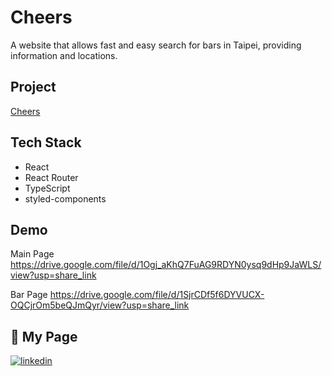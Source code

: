 
# Cheers

A website that allows fast and easy search for bars in Taipei, providing information and locations.

## Project

[Cheers](https://gogobar-737d2.web.app/)


## Tech Stack

- React
- React Router
- TypeScript
- styled-components


## Demo

Main Page
https://drive.google.com/file/d/1Ogj_aKhQ7FuAG9RDYN0ysq9dHp9JaWLS/view?usp=share_link

Bar Page 
https://drive.google.com/file/d/1SjrCDf5f6DYVUCX-OQCjrOm5beQJmQyr/view?usp=share_link


## 🔗 My Page
[![linkedin](https://img.shields.io/badge/linkedin-0A66C2?style=for-the-badge&logo=linkedin&logoColor=white)](https://www.linkedin.com/in/sharon-lin-81a436258/)

